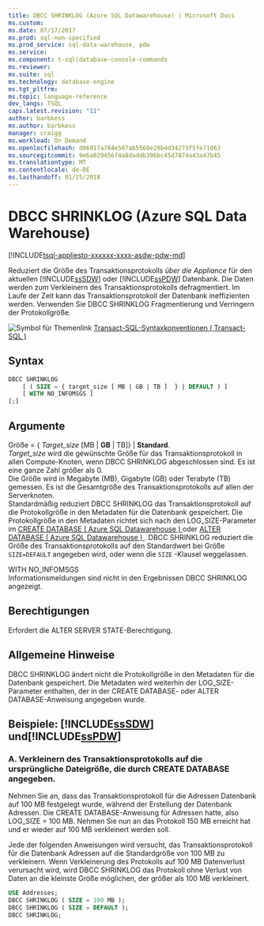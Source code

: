 ```yaml
---
title: DBCC SHRINKLOG (Azure SQL Datawarehouse) | Microsoft Docs
ms.custom: 
ms.date: 07/17/2017
ms.prod: sql-non-specified
ms.prod_service: sql-data-warehouse, pdw
ms.service: 
ms.component: t-sql|database-console-commands
ms.reviewer: 
ms.suite: sql
ms.technology: database-engine
ms.tgt_pltfrm: 
ms.topic: language-reference
dev_langs: TSQL
caps.latest.revision: "11"
author: barbkess
ms.author: barbkess
manager: craigg
ms.workload: On Demand
ms.openlocfilehash: d06917a784e507ab5568e28b4d34273f5fe71063
ms.sourcegitcommit: 9e6a029456f4a8daddb396bc45d7874a43a47b45
ms.translationtype: MT
ms.contentlocale: de-DE
ms.lasthandoff: 01/25/2018
---
```

# <a name="dbcc-shrinklog-azure-sql-data-warehouse"></a>DBCC SHRINKLOG (Azure SQL Data Warehouse)
[!INCLUDE[tsql-appliesto-xxxxxx-xxxx-asdw-pdw-md](../../includes/tsql-appliesto-xxxxxx-xxxx-asdw-pdw-md.md)]

Reduziert die Größe des Transaktionsprotokolls *über die Appliance* für den aktuellen [!INCLUDE[ssSDW](../../includes/sssdw-md.md)] oder [!INCLUDE[ssPDW](../../includes/sspdw-md.md)] Datenbank. Die Daten werden zum Verkleinern des Transaktionsprotokolls defragmentiert. Im Laufe der Zeit kann das Transaktionsprotokoll der Datenbank ineffizienten werden. Verwenden Sie DBCC SHRINKLOG Fragmentierung und Verringern der Protokollgröße.
  
![Symbol für Themenlink](../../database-engine/configure-windows/media/topic-link.gif "Thema Linksymbol") [Transact-SQL-Syntaxkonventionen &#40; Transact-SQL &#41;](../../t-sql/language-elements/transact-sql-syntax-conventions-transact-sql.md)
  
## <a name="syntax"></a>Syntax  
  
```sql
DBCC SHRINKLOG   
    [ ( SIZE = { target_size [ MB | GB | TB ]  } | DEFAULT ) ]   
    [ WITH NO_INFOMSGS ]   
[;]  
```  
  
## <a name="arguments"></a>Argumente  
Größe = { *Target_size* [MB | **GB** | TB]} | **Standard**.  
*Target_size* wird die gewünschte Größe für das Transaktionsprotokoll in allen Compute-Knoten, wenn DBCC SHRINKLOG abgeschlossen sind. Es ist eine ganze Zahl größer als 0.  
Die Größe wird in Megabyte (MB), Gigabyte (GB) oder Terabyte (TB) gemessen. Es ist die Gesamtgröße des Transaktionsprotokolls auf allen der Serverknoten.  
Standardmäßig reduziert DBCC SHRINKLOG das Transaktionsprotokoll auf die Protokollgröße in den Metadaten für die Datenbank gespeichert. Die Protokollgröße in den Metadaten richtet sich nach den LOG_SIZE-Parameter im [CREATE DATABASE &#40; Azure SQL Datawarehouse &#41; ](../../t-sql/statements/create-database-azure-sql-data-warehouse.md) oder [ALTER DATABASE &#40; Azure SQL Datawarehouse &#41; ](../../t-sql/statements/alter-database-azure-sql-data-warehouse.md). DBCC SHRINKLOG reduziert die Größe des Transaktionsprotokolls auf den Standardwert bei Größe `SIZE=DEFAULT` angegeben wird, oder wenn die `SIZE` -Klausel weggelassen.
  
WITH NO_INFOMSGS  
Informationsmeldungen sind nicht in den Ergebnissen DBCC SHRINKLOG angezeigt.  
  
## <a name="permissions"></a>Berechtigungen  
Erfordert die ALTER SERVER STATE-Berechtigung.
  
## <a name="general-remarks"></a>Allgemeine Hinweise  
DBCC SHRINKLOG ändert nicht die Protokollgröße in den Metadaten für die Datenbank gespeichert. Die Metadaten wird weiterhin der LOG_SIZE-Parameter enthalten, der in der CREATE DATABASE- oder ALTER DATABASE-Anweisung angegeben wurde.
  
## <a name="examples-includesssdwincludessssdw-mdmd-and-includesspdwincludessspdw-mdmd"></a>Beispiele: [!INCLUDE[ssSDW](../../includes/sssdw-md.md)] und[!INCLUDE[ssPDW](../../includes/sspdw-md.md)]  
### <a name="a-shrink-the-transaction-log-to-the-original-size-specified-by-create-database"></a>A. Verkleinern des Transaktionsprotokolls auf die ursprüngliche Dateigröße, die durch CREATE DATABASE angegeben.  
Nehmen Sie an, dass das Transaktionsprotokoll für die Adressen Datenbank auf 100 MB festgelegt wurde, während der Erstellung der Datenbank Adressen. Die CREATE DATABASE-Anweisung für Adressen hatte, also LOG_SIZE = 100 MB. Nehmen Sie nun an das Protokoll 150 MB erreicht hat und er wieder auf 100 MB verkleinert werden soll.
  
Jede der folgenden Anweisungen wird versucht, das Transaktionsprotokoll für die Datenbank Adressen auf die Standardgröße von 100 MB zu verkleinern. Wenn Verkleinerung des Protokolls auf 100 MB Datenverlust verursacht wird, wird DBCC SHRINKLOG das Protokoll ohne Verlust von Daten an die kleinste Größe möglichen, der größer als 100 MB verkleinert.
  
```sql
USE Addresses;  
DBCC SHRINKLOG ( SIZE = 100 MB );  
DBCC SHRINKLOG ( SIZE = DEFAULT );  
DBCC SHRINKLOG;  
```  
  
  
